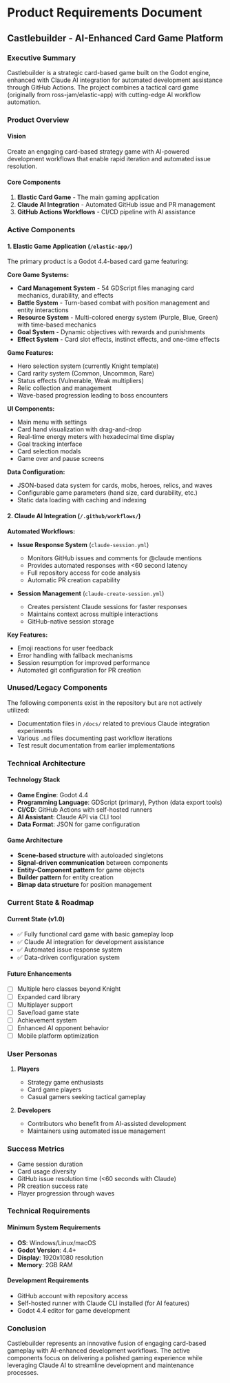 # Product Requirements Document
## Castlebuilder - AI-Enhanced Card Game Platform

### Executive Summary
Castlebuilder is a strategic card-based game built on the Godot engine, enhanced with Claude AI integration for automated development assistance through GitHub Actions. The project combines a tactical card game (originally from ross-jam/elastic-app) with cutting-edge AI workflow automation.

### Product Overview

#### Vision
Create an engaging card-based strategy game with AI-powered development workflows that enable rapid iteration and automated issue resolution.

#### Core Components
1. **Elastic Card Game** - The main gaming application
2. **Claude AI Integration** - Automated GitHub issue and PR management
3. **GitHub Actions Workflows** - CI/CD pipeline with AI assistance

### Active Components

#### 1. Elastic Game Application (`/elastic-app/`)
The primary product is a Godot 4.4-based card game featuring:

**Core Game Systems:**
- **Card Management System** - 54 GDScript files managing card mechanics, durability, and effects
- **Battle System** - Turn-based combat with position management and entity interactions
- **Resource System** - Multi-colored energy system (Purple, Blue, Green) with time-based mechanics
- **Goal System** - Dynamic objectives with rewards and punishments
- **Effect System** - Card slot effects, instinct effects, and one-time effects

**Game Features:**
- Hero selection system (currently Knight template)
- Card rarity system (Common, Uncommon, Rare)
- Status effects (Vulnerable, Weak multipliers)
- Relic collection and management
- Wave-based progression leading to boss encounters

**UI Components:**
- Main menu with settings
- Card hand visualization with drag-and-drop
- Real-time energy meters with hexadecimal time display
- Goal tracking interface
- Card selection modals
- Game over and pause screens

**Data Configuration:**
- JSON-based data system for cards, mobs, heroes, relics, and waves
- Configurable game parameters (hand size, card durability, etc.)
- Static data loading with caching and indexing

#### 2. Claude AI Integration (`/.github/workflows/`)

**Automated Workflows:**
- **Issue Response System** (`claude-session.yml`)
  - Monitors GitHub issues and comments for @claude mentions
  - Provides automated responses with <60 second latency
  - Full repository access for code analysis
  - Automatic PR creation capability

- **Session Management** (`claude-create-session.yml`)
  - Creates persistent Claude sessions for faster responses
  - Maintains context across multiple interactions
  - GitHub-native session storage

**Key Features:**
- Emoji reactions for user feedback
- Error handling with fallback mechanisms
- Session resumption for improved performance
- Automated git configuration for PR creation

### Unused/Legacy Components

The following components exist in the repository but are not actively utilized:
- Documentation files in `/docs/` related to previous Claude integration experiments
- Various `.md` files documenting past workflow iterations
- Test result documentation from earlier implementations

### Technical Architecture

#### Technology Stack
- **Game Engine**: Godot 4.4
- **Programming Language**: GDScript (primary), Python (data export tools)
- **CI/CD**: GitHub Actions with self-hosted runners
- **AI Assistant**: Claude API via CLI tool
- **Data Format**: JSON for game configuration

#### Game Architecture
- **Scene-based structure** with autoloaded singletons
- **Signal-driven communication** between components
- **Entity-Component pattern** for game objects
- **Builder pattern** for entity creation
- **Bimap data structure** for position management

### Current State & Roadmap

#### Current State (v1.0)
- ✅ Fully functional card game with basic gameplay loop
- ✅ Claude AI integration for development assistance
- ✅ Automated issue response system
- ✅ Data-driven configuration system

#### Future Enhancements
- [ ] Multiple hero classes beyond Knight
- [ ] Expanded card library
- [ ] Multiplayer support
- [ ] Save/load game state
- [ ] Achievement system
- [ ] Enhanced AI opponent behavior
- [ ] Mobile platform optimization

### User Personas

1. **Players**
   - Strategy game enthusiasts
   - Card game players
   - Casual gamers seeking tactical gameplay

2. **Developers**
   - Contributors who benefit from AI-assisted development
   - Maintainers using automated issue management

### Success Metrics
- Game session duration
- Card usage diversity
- GitHub issue resolution time (<60 seconds with Claude)
- PR creation success rate
- Player progression through waves

### Technical Requirements

#### Minimum System Requirements
- **OS**: Windows/Linux/macOS
- **Godot Version**: 4.4+
- **Display**: 1920x1080 resolution
- **Memory**: 2GB RAM

#### Development Requirements
- GitHub account with repository access
- Self-hosted runner with Claude CLI installed (for AI features)
- Godot 4.4 editor for game development

### Conclusion
Castlebuilder represents an innovative fusion of engaging card-based gameplay with AI-enhanced development workflows. The active components focus on delivering a polished gaming experience while leveraging Claude AI to streamline development and maintenance processes.